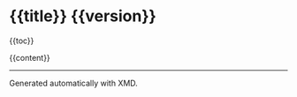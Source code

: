 <!-- xmd:
set title = "XMD Documentation"
set version = "v1.1.0"
set sections = ["test_integration/docs/intro.md", "test_integration/docs/features.md", "test_integration/docs/examples.md"]
set toc = "# Table of Contents\n\n"
set content = ""
set counter = ""
for section in sections
    counter += "x"
    toc += "- Section " + counter + "\n"
    content += "## Section " + counter + "\n\n"
    content += import section + "\n\n"
-->

# {{title}} {{version}}

{{toc}}

{{content}}

---
Generated automatically with XMD.
